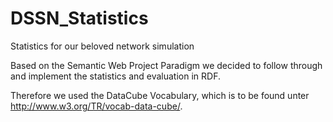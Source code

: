 DSSN_Statistics
===============

Statistics for our beloved network simulation

Based on the Semantic Web Project Paradigm we decided to follow through and implement the statistics and evaluation in RDF.

Therefore we used the DataCube Vocabulary, which is to be found unter http://www.w3.org/TR/vocab-data-cube/.

